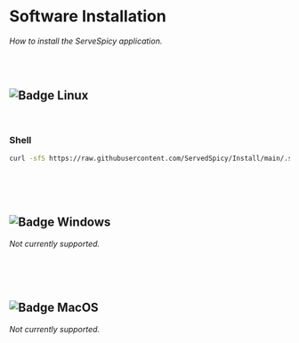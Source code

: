 
# Software Installation

*How to install the ServeSpicy application.*

<br>
<br>

## ![Badge Linux]

<br>

### Shell

```sh
curl -sfS https://raw.githubusercontent.com/ServedSpicy/Install/main/.sh | sh
```

<br>
<br>
<br>

## ![Badge Windows]

*Not currently supported.*

<br>
<br>
<br>

## ![Badge MacOS]

*Not currently supported.*

<br>


<!--   🌶  🌶  🌶  🌶  🌶  🌶  🌶  🌶  🌶  🌶  🌶  🌶  🌶  🌶  🌶  🌶  🌶   -->

[Badge Windows]: https://img.shields.io/badge/Ｗｉｎｄｏｗｓ-0078D6?style=for-the-badge&logoColor=white&logoWidth=30&logo=Windows
[Badge Linux]: https://img.shields.io/badge/Ｌｉｎｕｘ-37a779?style=for-the-badge&logoColor=white&logoWidth=30&logo=Linux
[Badge MacOS]: https://img.shields.io/badge/ＭａｃＯＳ-000000?style=for-the-badge&logoColor=white&logoWidth=30&logo=Apple
